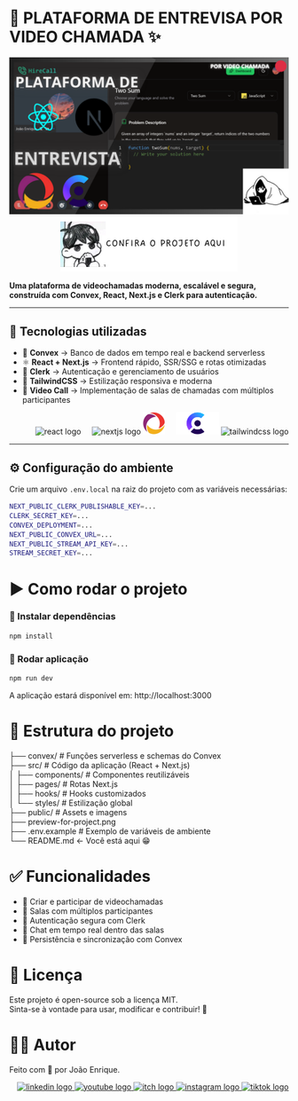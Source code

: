 <h1 align="left">🎥 PLATAFORMA DE ENTREVISA POR VIDEO CHAMADA ✨</h1>

<div align="center">
    <a href="https://video-call-platform-gbfegyeid-joaos-projects-469c9508.vercel.app/" target="_blank"> 
        <img src="preview-for-project.png" alt="Preview da aplicação" /> 
    </a> 
</div>

<div align="center">
    <a href="https://video-call-platform-gbfegyeid-joaos-projects-469c9508.vercel.app/" target="_blank"> 
        <img src="button.png" alt="Button image" /> 
    </a> 
</div>

<p align="left">
  <b>Uma plataforma de videochamadas moderna, escalável e segura, construída com Convex, React, Next.js e Clerk para autenticação.</b>
</p>

---

## 🚀 Tecnologias utilizadas

- 📡 **Convex** → Banco de dados em tempo real e backend serverless  
- ⚛️ **React + Next.js** → Frontend rápido, SSR/SSG e rotas otimizadas  
- 🔑 **Clerk** → Autenticação e gerenciamento de usuários  
- 🎨 **TailwindCSS** → Estilização responsiva e moderna  
- 🎥 **Video Call** → Implementação de salas de chamadas com múltiplos participantes  

<div align="right">
  <img src="https://cdn.jsdelivr.net/gh/devicons/devicon/icons/react/react-original.svg" height="40" alt="react logo"  />
  <img width="12" />
  <img src="https://cdn.jsdelivr.net/gh/devicons/devicon/icons/nextjs/nextjs-original.svg" height="40" alt="nextjs logo"  />
  <img src="./convex-icon.png" height="40" alt="convex logo" />
  <img width="12" />
  <img src="./clerk-icon.png" height="40" alt="clerk logo" />
  <img src="https://cdn.simpleicons.org/tailwindcss/06B6D4" height="40" alt="tailwindcss logo"  />
</div>

---

## ⚙️ Configuração do ambiente

Crie um arquivo `.env.local` na raiz do projeto com as variáveis necessárias:

```bash
NEXT_PUBLIC_CLERK_PUBLISHABLE_KEY=...
CLERK_SECRET_KEY=...
CONVEX_DEPLOYMENT=...
NEXT_PUBLIC_CONVEX_URL=...
NEXT_PUBLIC_STREAM_API_KEY=...
STREAM_SECRET_KEY=...
```

# ▶️ Como rodar o projeto
### 🔹 Instalar dependências

```bash
npm install
```

### 🔹 Rodar aplicação

```bash
npm run dev
```

A aplicação estará disponível em: http://localhost:3000

# 📂 Estrutura do projeto
├── convex/           # Funções serverless e schemas do Convex</br>
├── src/              # Código da aplicação (React + Next.js) </br>
│   ├── components/   # Componentes reutilizáveis </br>
│   ├── pages/        # Rotas Next.js </br>
│   ├── hooks/        # Hooks customizados </br>
│   └── styles/       # Estilização global </br>
├── public/           # Assets e imagens </br>
├── preview-for-project.png </br>
├── .env.example      # Exemplo de variáveis de ambiente </br>
└── README.md          <- Você está aqui 😁 </br>

# ✅ Funcionalidades

- 🎥 Criar e participar de videochamadas
- 👥 Salas com múltiplos participantes
- 🔑 Autenticação segura com Clerk
- 💬 Chat em tempo real dentro das salas
- 📡 Persistência e sincronização com Convex

# 📜 Licença
Este projeto é open-source sob a licença MIT.</br>
Sinta-se à vontade para usar, modificar e contribuir! 🚀

# 🐱‍💻 Autor
Feito com 💙 por João Enrique.

<div align="right"> 
    <a href="https://www.linkedin.com/in/joao-enrique-dev/" target="_blank"> 
        <img src="https://img.shields.io/badge/LinkedIn-0077B5?style=for-the-badge&logo=linkedin&logoColor=white" alt="linkedin logo" /> 
    </a> 
    <a href="https://www.youtube.com/@joaocodedev" target="_blank"> 
        <img src="https://img.shields.io/badge/YouTube-FF0000?style=for-the-badge&logo=youtube&logoColor=white" alt="youtube logo" /> 
    </a> 
    <a href="https://jedev1.itch.io/" target="_blank"> 
        <img src="https://img.shields.io/badge/Itch.io-FA5C5C?style=for-the-badge&logo=itchdotio&logoColor=white" alt="itch logo" /> 
    </a> 
    <a href="https://www.instagram.com/joao__dev/" target="_blank"> 
        <img src="https://img.shields.io/badge/Instagram-E4405F?style=for-the-badge&logo=instagram&logoColor=white" alt="instagram logo" /> 
    </a> 
    <a href="https://www.tiktok.com/@joao__code" target="_blank"> 
        <img src="https://img.shields.io/badge/TikTok-000000?style=for-the-badge&logo=tiktok&logoColor=white" alt="tiktok logo" /> 
    </a> 
</div>
